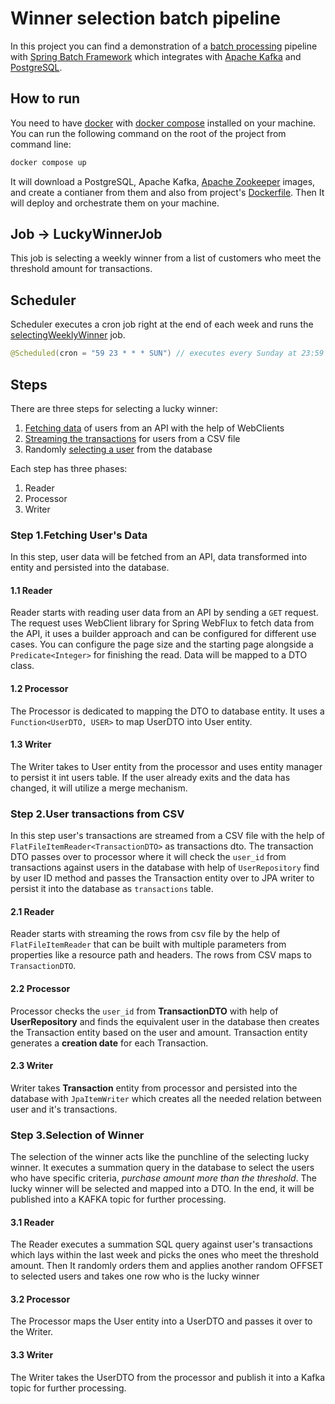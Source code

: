 # Winner selection batch pipeline
In this project you can find a demonstration of a [batch processing](https://en.wikipedia.org/wiki/Batch_processing) pipeline with [Spring Batch Framework](https://docs.spring.io/spring-batch/docs/current/reference/html/spring-batch-intro.html) which integrates with [Apache Kafka](https://kafka.apache.org/) and [PostgreSQL](https://www.postgresql.org/).

## How to run
You need to have [docker](https://www.docker.com/) with [docker compose](https://docs.docker.com/compose/) installed on your machine. You can run the following command on the root of the project from command line:
```bash
docker compose up
```

It will download a PostgreSQL, Apache Kafka, [Apache Zookeeper](https://zookeeper.apache.org/) images, and create a contianer from them and also from project's [Dockerfile](https://github.com/fractalliter/jackpot-winner/blob/main/Dockerfile). Then It will deploy and orchestrate them on your machine.

## Job -> LuckyWinnerJob

This job is selecting a weekly winner from a list of customers who meet the threshold amount for transactions.

## Scheduler

Scheduler executes a cron job right at the end of each week and runs the [selectingWeeklyWinner](https://github.com/fractalliter/jackpot-winner/blob/f8d1db2e8aa75fad3fb7c0054b158b265525113f/src/main/java/com/ecom/winners/configurations/BatchConfiguration.java#L28) job.

```Java
@Scheduled(cron = "59 23 * * * SUN") // executes every Sunday at 23:59
```

## Steps

There are three steps for selecting a lucky winner:

1. [Fetching data](https://github.com/fractalliter/jackpot-winner/blob/f8d1db2e8aa75fad3fb7c0054b158b265525113f/src/main/java/com/ecom/winners/configurations/UserData.java#L62) of users from an API with the help of WebClients
2. [Streaming the transactions](https://github.com/fractalliter/jackpot-winner/blob/f8d1db2e8aa75fad3fb7c0054b158b265525113f/src/main/java/com/ecom/winners/configurations/UserTransaction.java#L55) for users from a CSV file
3. Randomly [selecting a user](https://github.com/fractalliter/jackpot-winner/blob/f8d1db2e8aa75fad3fb7c0054b158b265525113f/src/main/java/com/ecom/winners/configurations/SelectWinner.java#L65) from the database

Each step has three phases:

1. Reader
2. Processor
3. Writer

### Step 1.Fetching User's Data

In this step, user data will be fetched from an API, data transformed into entity and persisted into the database.

#### 1.1 Reader

Reader starts with reading user data from an API by sending a `GET` request. The request uses WebClient library for
Spring WebFlux to fetch data from the API, it uses a builder approach and can be configured for different use cases.
You can configure the page size and the starting page alongside a `Predicate<Integer>` for finishing the read.
Data will be mapped to a DTO class.

#### 1.2 Processor

The Processor is dedicated to mapping the DTO to database entity. It uses a `Function<UserDTO, USER>` to map UserDTO
into User entity.

#### 1.3 Writer

The Writer takes to User entity from the processor and uses entity manager to persist it int users table. If the user
already exits and the data has changed, it will utilize a merge mechanism.

### Step 2.User transactions from CSV

In this step user's transactions are streamed from a CSV file with the help of `FlatFileItemReader<TransactionDTO>` as
transactions dto. The transaction DTO passes over to processor where it will check the `user_id` from transactions
against users in the database with help of `UserRepository` find by user ID method and passes the Transaction entity
over to JPA writer to persist it into the database as `transactions` table.

#### 2.1 Reader

Reader starts with streaming the rows from csv file by the help of `FlatFileItemReader` that can be built with multiple
parameters from properties like a resource path and headers. The rows from CSV maps to `TransactionDTO`.

#### 2.2 Processor

Processor checks the `user_id` from **TransactionDTO** with help of **UserRepository** and finds the equivalent user in
the database then creates the Transaction entity based on the user and amount. Transaction entity generates a
**creation date** for each Transaction.

#### 2.3 Writer

Writer takes **Transaction** entity from processor and persisted into the database with `JpaItemWriter` which creates
all
the needed relation between user and it's transactions.

### Step 3.Selection of Winner

The selection of the winner acts like the punchline of the selecting lucky winner. It executes a summation query in
the database to select the users who have specific criteria, _purchase amount more than the threshold_. The lucky winner
will be selected and mapped into a DTO. In the end, it will be published into a KAFKA topic for further processing.

#### 3.1 Reader

The Reader executes a summation SQL query against user's transactions which lays within the last week and picks the ones
who
meet the threshold amount. Then It randomly orders them and applies another random OFFSET to selected users and takes
one row who is the lucky winner

#### 3.2 Processor

The Processor maps the User entity into a UserDTO and passes it over to the Writer.

#### 3.3 Writer

The Writer takes the UserDTO from the processor and publish it into a Kafka topic for further processing.
